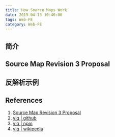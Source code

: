 ```yaml
---
title: How Source Maps Work
date: 2019-04-13 10:46:00
tags: Web-FE
category: Web-FE
---
```


## 简介

## Source Map Revision 3 Proposal

## 反解析示例

## References

1. [Source Map Revision 3 Proposal](https://docs.google.com/document/d/1U1RGAehQwRypUTovF1KRlpiOFze0b-_2gc6fAH0KY0k/edit#heading=h.1ce2c87bpj24)
2. [vlq | github](https://github.com/Rich-Harris/vlq/tree/master/sourcemaps)
3. [vlq | npm](https://www.npmjs.com/package/vlq)
4. [vlq | wikipedia](https://en.wikipedia.org/wiki/Variable-length_quantity)
